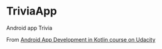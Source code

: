 # TriviaApp

Android app Trivia

From [Android App Development in Kotlin course on Udacity](https://www.udacity.com/course/developing-android-apps-with-kotlin--ud9012)
